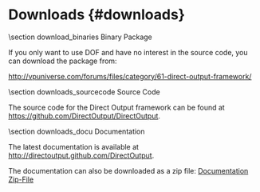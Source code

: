 ﻿Downloads {#downloads}
===========

\section download_binaries Binary Package

If you only want to use DOF and have no interest in the source code, you can download the package from:

http://vpuniverse.com/forums/files/category/61-direct-output-framework/

\section downloads_sourcecode Source Code

The source code for the Direct Output framework can be found at <a target="_blank" href="https://github.com/DirectOutput/DirectOutput">https://github.com/DirectOutput/DirectOutput</a>.


\section downloads_docu Documentation

The latest documentation is available at <a target="_blank" href="http://directoutput.github.com/DirectOutput">http://directoutput.github.com/DirectOutput</a>.

The documentation can also be downloaded as a zip file: <a target="_blank" href="https://github.com/DirectOutput/DirectOutput/archive/gh-pages.zip">Documentation Zip-File</a>

